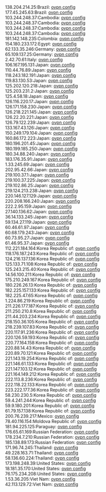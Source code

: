 138.204.214.25:Brazil: [ovpn config](vpn/138_204_214_25.ovpn)  
177.45.245.63:Brazil: [ovpn config](vpn/177_45_245_63.ovpn)  
103.244.248.37:Cambodia: [ovpn config](vpn/103_244_248_37.ovpn)  
103.244.248.37:Cambodia: [ovpn config](vpn/103_244_248_37.ovpn)  
103.244.248.37:Cambodia: [ovpn config](vpn/103_244_248_37.ovpn)  
103.244.248.37:Cambodia: [ovpn config](vpn/103_244_248_37.ovpn)  
181.142.148.235:Colombia: [ovpn config](vpn/181_142_148_235.ovpn)  
154.180.233.172:Egypt: [ovpn config](vpn/154_180_233_172.ovpn)  
62.133.35.246:Germany: [ovpn config](vpn/62_133_35_246.ovpn)  
65.109.137.25:Germany: [ovpn config](vpn/65_109_137_25.ovpn)  
2.42.70.61:Italy: [ovpn config](vpn/2_42_70_61.ovpn)  
106.167.195.131:Japan: [ovpn config](vpn/106_167_195_131.ovpn)  
110.44.76.89:Japan: [ovpn config](vpn/110_44_76_89.ovpn)  
118.243.182.191:Japan: [ovpn config](vpn/118_243_182_191.ovpn)  
119.83.130.53:Japan: [ovpn config](vpn/119_83_130_53.ovpn)  
125.202.120.218:Japan: [ovpn config](vpn/125_202_120_218.ovpn)  
125.203.231.2:Japan: [ovpn config](vpn/125_203_231_2.ovpn)  
125.4.58.18:Japan: [ovpn config](vpn/125_4_58_18.ovpn)  
126.116.220.17:Japan: [ovpn config](vpn/126_116_220_17.ovpn)  
126.171.158.230:Japan: [ovpn config](vpn/126_171_158_230.ovpn)  
126.218.221.145:Japan: [ovpn config](vpn/126_218_221_145.ovpn)  
126.22.20.221:Japan: [ovpn config](vpn/126_22_20_221.ovpn)  
126.79.122.239:Japan: [ovpn config](vpn/126_79_122_239.ovpn)  
133.167.43.126:Japan: [ovpn config](vpn/133_167_43_126.ovpn)  
150.249.179.104:Japan: [ovpn config](vpn/150_249_179_104.ovpn)  
160.86.172.223:Japan: [ovpn config](vpn/160_86_172_223.ovpn)  
180.196.201.45:Japan: [ovpn config](vpn/180_196_201_45.ovpn)  
180.199.185.250:Japan: [ovpn config](vpn/180_199_185_250.ovpn)  
180.34.88.240:Japan: [ovpn config](vpn/180_34_88_240.ovpn)  
183.176.35.91:Japan: [ovpn config](vpn/183_176_35_91.ovpn)  
1.33.245.69:Japan: [ovpn config](vpn/1_33_245_69.ovpn)  
202.95.42.66:Japan: [ovpn config](vpn/202_95_42_66.ovpn)  
219.100.37.1:Japan: [ovpn config](vpn/219_100_37_1.ovpn)  
219.100.37.225:Japan: [ovpn config](vpn/219_100_37_225.ovpn)  
219.102.86.25:Japan: [ovpn config](vpn/219_102_86_25.ovpn)  
219.124.213.238:Japan: [ovpn config](vpn/219_124_213_238.ovpn)  
220.146.127.129:Japan: [ovpn config](vpn/220_146_127_129.ovpn)  
220.208.166.240:Japan: [ovpn config](vpn/220_208_166_240.ovpn)  
222.2.95.159:Japan: [ovpn config](vpn/222_2_95_159.ovpn)  
27.140.136.62:Japan: [ovpn config](vpn/27_140_136_62.ovpn)  
36.14.133.245:Japan: [ovpn config](vpn/36_14_133_245.ovpn)  
59.134.27.119:Japan: [ovpn config](vpn/59_134_27_119.ovpn)  
60.46.61.97:Japan: [ovpn config](vpn/60_46_61_97.ovpn)  
60.68.179.243:Japan: [ovpn config](vpn/60_68_179_243.ovpn)  
60.73.95.27:Japan: [ovpn config](vpn/60_73_95_27.ovpn)  
61.46.95.37:Japan: [ovpn config](vpn/61_46_95_37.ovpn)  
112.221.184.164:Korea Republic of: [ovpn config](vpn/112_221_184_164.ovpn)  
118.176.187.243:Korea Republic of: [ovpn config](vpn/118_176_187_243.ovpn)  
124.216.137.136:Korea Republic of: [ovpn config](vpn/124_216_137_136.ovpn)  
125.133.71.108:Korea Republic of: [ovpn config](vpn/125_133_71_108.ovpn)  
125.243.215.40:Korea Republic of: [ovpn config](vpn/125_243_215_40.ovpn)  
14.56.100.211:Korea Republic of: [ovpn config](vpn/14_56_100_211.ovpn)  
175.210.249.167:Korea Republic of: [ovpn config](vpn/175_210_249_167.ovpn)  
180.226.26.13:Korea Republic of: [ovpn config](vpn/180_226_26_13.ovpn)  
182.225.157.133:Korea Republic of: [ovpn config](vpn/182_225_157_133.ovpn)  
182.225.47.65:Korea Republic of: [ovpn config](vpn/182_225_47_65.ovpn)  
1.224.86.219:Korea Republic of: [ovpn config](vpn/1_224_86_219.ovpn)  
211.226.177.187:Korea Republic of: [ovpn config](vpn/211_226_177_187.ovpn)  
211.250.210.8:Korea Republic of: [ovpn config](vpn/211_250_210_8.ovpn)  
211.44.203.234:Korea Republic of: [ovpn config](vpn/211_44_203_234.ovpn)  
218.150.36.105:Korea Republic of: [ovpn config](vpn/218_150_36_105.ovpn)  
218.239.107.83:Korea Republic of: [ovpn config](vpn/218_239_107_83.ovpn)  
220.117.91.236:Korea Republic of: [ovpn config](vpn/220_117_91_236.ovpn)  
220.126.59.193:Korea Republic of: [ovpn config](vpn/220_126_59_193.ovpn)  
220.77.164.158:Korea Republic of: [ovpn config](vpn/220_77_164_158.ovpn)  
220.88.14.43:Korea Republic of: [ovpn config](vpn/220_88_14_43.ovpn)  
220.89.70.121:Korea Republic of: [ovpn config](vpn/220_89_70_121.ovpn)  
221.143.19.254:Korea Republic of: [ovpn config](vpn/221_143_19_254.ovpn)  
221.146.61.133:Korea Republic of: [ovpn config](vpn/221_146_61_133.ovpn)  
221.147.103.12:Korea Republic of: [ovpn config](vpn/221_147_103_12.ovpn)  
221.164.149.212:Korea Republic of: [ovpn config](vpn/221_164_149_212.ovpn)  
222.113.8.236:Korea Republic of: [ovpn config](vpn/222_113_8_236.ovpn)  
222.118.22.133:Korea Republic of: [ovpn config](vpn/222_118_22_133.ovpn)  
223.222.177.36:Korea Republic of: [ovpn config](vpn/223_222_177_36.ovpn)  
58.230.230.5:Korea Republic of: [ovpn config](vpn/58_230_230_5.ovpn)  
59.4.241.244:Korea Republic of: [ovpn config](vpn/59_4_241_244.ovpn)  
59.9.180.201:Korea Republic of: [ovpn config](vpn/59_9_180_201.ovpn)  
61.79.157.138:Korea Republic of: [ovpn config](vpn/61_79_157_138.ovpn)  
200.76.239.217:Mexico: [ovpn config](vpn/200_76_239_217.ovpn)  
78.40.116.154:Moldova Republic of: [ovpn config](vpn/78_40_116_154.ovpn)  
181.94.225.125:Paraguay: [ovpn config](vpn/181_94_225_125.ovpn)  
176.65.61.169:Russian Federation: [ovpn config](vpn/176_65_61_169.ovpn)  
178.234.7.210:Russian Federation: [ovpn config](vpn/178_234_7_210.ovpn)  
185.138.89.173:Russian Federation: [ovpn config](vpn/185_138_89_173.ovpn)  
171.96.74.245:Thailand: [ovpn config](vpn/171_96_74_245.ovpn)  
49.228.163.71:Thailand: [ovpn config](vpn/49_228_163_71.ovpn)  
58.136.60.224:Thailand: [ovpn config](vpn/58_136_60_224.ovpn)  
173.198.248.39:United States: [ovpn config](vpn/173_198_248_39.ovpn)  
18.181.35.170:United States: [ovpn config](vpn/18_181_35_170.ovpn)  
76.175.234.208:United States: [ovpn config](vpn/76_175_234_208.ovpn)  
1.53.36.205:Viet Nam: [ovpn config](vpn/1_53_36_205.ovpn)  
42.113.129.72:Viet Nam: [ovpn config](vpn/42_113_129_72.ovpn)  
